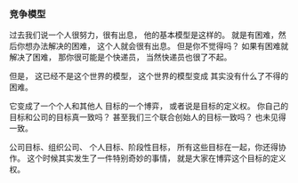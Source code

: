 ### 竞争模型
过去我们说一个人很努力，很有出息，
他的基本模型是这样的。
就是有困难，然后你想办法解决的困难，
这个人就会很有出息。
但是你不觉得吗？
如果有困难就解决了困难，
那你很可能是个快递员，
当然快递员也很了不起。

但是，
这已经不是这个世界的模型，
这个世界的模型变成
其实没有什么了不得的困难。

它变成了一个个人和其他人
目标的一个博弈，
或者说是目标的定义权。
你自己的目标和公司的目标真一致吗？
甚至我们三个联合创始人的目标一致吗？
也未见得一致。

公司目标、组织公司、
个人目标、阶段性目标，
所有这些目标在一起，你还得协作。
这个时候其实发生了一件特别奇妙的事情，
就是大家在博弈这个目标的定义权。

